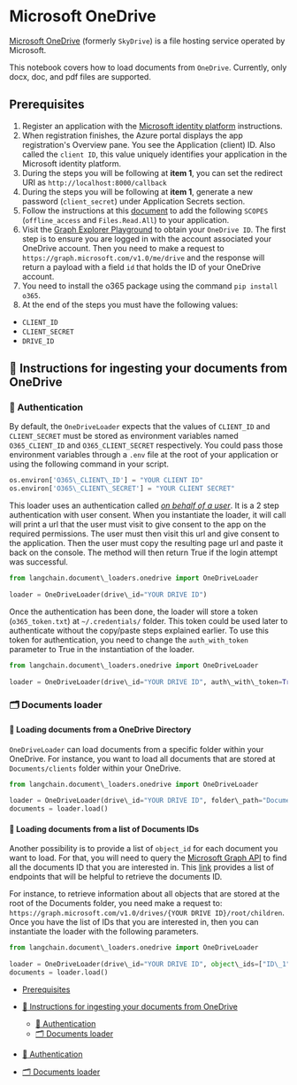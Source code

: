 # Microsoft OneDrive

[Microsoft OneDrive](https://en.wikipedia.org/wiki/OneDrive) (formerly `SkyDrive`) is a file hosting service operated by Microsoft.

This notebook covers how to load documents from `OneDrive`. Currently, only docx, doc, and pdf files are supported.

## Prerequisites[​](#prerequisites "Direct link to Prerequisites")

1. Register an application with the [Microsoft identity platform](https://learn.microsoft.com/en-us/azure/active-directory/develop/quickstart-register-app) instructions.
1. When registration finishes, the Azure portal displays the app registration's Overview pane. You see the Application (client) ID. Also called the `client ID`, this value uniquely identifies your application in the Microsoft identity platform.
1. During the steps you will be following at **item 1**, you can set the redirect URI as `http://localhost:8000/callback`
1. During the steps you will be following at **item 1**, generate a new password (`client_secret`) under Application Secrets section.
1. Follow the instructions at this [document](https://learn.microsoft.com/en-us/azure/active-directory/develop/quickstart-configure-app-expose-web-apis#add-a-scope) to add the following `SCOPES` (`offline_access` and `Files.Read.All`) to your application.
1. Visit the [Graph Explorer Playground](https://developer.microsoft.com/en-us/graph/graph-explorer) to obtain your `OneDrive ID`. The first step is to ensure you are logged in with the account associated your OneDrive account. Then you need to make a request to `https://graph.microsoft.com/v1.0/me/drive` and the response will return a payload with a field `id` that holds the ID of your OneDrive account.
1. You need to install the o365 package using the command `pip install o365`.
1. At the end of the steps you must have the following values:

- `CLIENT_ID`
- `CLIENT_SECRET`
- `DRIVE_ID`

## 🧑 Instructions for ingesting your documents from OneDrive[​](#-instructions-for-ingesting-your-documents-from-onedrive "Direct link to 🧑 Instructions for ingesting your documents from OneDrive")

### 🔑 Authentication[​](#-authentication "Direct link to 🔑 Authentication")

By default, the `OneDriveLoader` expects that the values of `CLIENT_ID` and `CLIENT_SECRET` must be stored as environment variables named `O365_CLIENT_ID` and `O365_CLIENT_SECRET` respectively. You could pass those environment variables through a `.env` file at the root of your application or using the following command in your script.

```python
os.environ['O365\_CLIENT\_ID'] = "YOUR CLIENT ID"  
os.environ['O365\_CLIENT\_SECRET'] = "YOUR CLIENT SECRET"  

```

This loader uses an authentication called [*on behalf of a user*](https://learn.microsoft.com/en-us/graph/auth-v2-user?context=graph%2Fapi%2F1.0&view=graph-rest-1.0). It is a 2 step authentication with user consent. When you instantiate the loader, it will call will print a url that the user must visit to give consent to the app on the required permissions. The user must then visit this url and give consent to the application. Then the user must copy the resulting page url and paste it back on the console. The method will then return True if the login attempt was successful.

```python
from langchain.document\_loaders.onedrive import OneDriveLoader  
  
loader = OneDriveLoader(drive\_id="YOUR DRIVE ID")  

```

Once the authentication has been done, the loader will store a token (`o365_token.txt`) at `~/.credentials/` folder. This token could be used later to authenticate without the copy/paste steps explained earlier. To use this token for authentication, you need to change the `auth_with_token` parameter to True in the instantiation of the loader.

```python
from langchain.document\_loaders.onedrive import OneDriveLoader  
  
loader = OneDriveLoader(drive\_id="YOUR DRIVE ID", auth\_with\_token=True)  

```

### 🗂️ Documents loader[​](#%EF%B8%8F-documents-loader "Direct link to 🗂️ Documents loader")

#### 📑 Loading documents from a OneDrive Directory[​](#-loading-documents-from-a-onedrive-directory "Direct link to 📑 Loading documents from a OneDrive Directory")

`OneDriveLoader` can load documents from a specific folder within your OneDrive. For instance, you want to load all documents that are stored at `Documents/clients` folder within your OneDrive.

```python
from langchain.document\_loaders.onedrive import OneDriveLoader  
  
loader = OneDriveLoader(drive\_id="YOUR DRIVE ID", folder\_path="Documents/clients", auth\_with\_token=True)  
documents = loader.load()  

```

#### 📑 Loading documents from a list of Documents IDs[​](#-loading-documents-from-a-list-of-documents-ids "Direct link to 📑 Loading documents from a list of Documents IDs")

Another possibility is to provide a list of `object_id` for each document you want to load. For that, you will need to query the [Microsoft Graph API](https://developer.microsoft.com/en-us/graph/graph-explorer) to find all the documents ID that you are interested in. This [link](https://learn.microsoft.com/en-us/graph/api/resources/onedrive?view=graph-rest-1.0#commonly-accessed-resources) provides a list of endpoints that will be helpful to retrieve the documents ID.

For instance, to retrieve information about all objects that are stored at the root of the Documents folder, you need make a request to: `https://graph.microsoft.com/v1.0/drives/{YOUR DRIVE ID}/root/children`. Once you have the list of IDs that you are interested in, then you can instantiate the loader with the following parameters.

```python
from langchain.document\_loaders.onedrive import OneDriveLoader  
  
loader = OneDriveLoader(drive\_id="YOUR DRIVE ID", object\_ids=["ID\_1", "ID\_2"], auth\_with\_token=True)  
documents = loader.load()  

```

- [Prerequisites](#prerequisites)

- [🧑 Instructions for ingesting your documents from OneDrive](#-instructions-for-ingesting-your-documents-from-onedrive)

  - [🔑 Authentication](#-authentication)
  - [🗂️ Documents loader](#%EF%B8%8F-documents-loader)

- [🔑 Authentication](#-authentication)

- [🗂️ Documents loader](#%EF%B8%8F-documents-loader)
